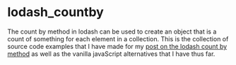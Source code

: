 # lodash_countby

The count by method in lodash can be used to create an object that is a count of something for each element in a collection. This is the collection of source code examples that I have made for my [post on the lodash count by method](https://dustinpfister.github.io/2018/06/04/lodash_countby/) as well as the vanilla javaScript alternatives that I have thus far.